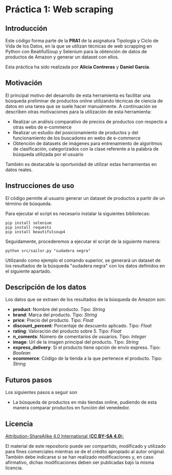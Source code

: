 # Práctica 1: Web scraping

## Introducción

Este código forma parte de la **PRA1** de la asignatura Tipología y Ciclo de Vida de los Datos, en la que se utilizan técnicas de web scrapping en Python con BeatifulSoup y Selenium para la obtención  de datos de productos de Amazon y generar un dataset con ellos. 

Esta práctica ha sido realizada por **Alicia Contreras** y **Daniel García**.

## Motivación

El principal motivo del desarrollo de esta herramienta es facilitar una búsqueda preliminar de productos online utilizando técnicas de ciencia de datos en una tarea que se suele hacer manualmente. A continuación se describen otras motivaciones para la utilización de esta herramienta:

* Realizar un análisis comparativo de precios de productos con respecto a otras webs de e-commerce
* Realizar un estudio del posicionamiento de productos y del funcionamiento de los buscadores en webs de e-commerce
* Obtención de datasets de imágenes para entrenamiento de algoritmos de clasificación, categorizados con la clase referente a la palabra de búsqueda utilizada por el usuario

También es destacable la oportunidad de utilizar estas herramientas en datos reales.

## Instrucciones de uso

El código permite al usuario generar un dataset de productos a partir de un término de búsqueda.

Para ejecutar el script es necesario instalar la siguientes bibliotecas:

```
pip install selenium
pip install requests
pip install beautifulsoup4
```

Seguidamente, procederemos a ejecutar el script de la siguiente manera:

```
python src/sailor.py "sudadera negra"
```

Utilizando como ejemplo el comando superior, se generará un dataset de los resultados de la búsqueda "sudadera negra" con los datos definidos en el siguiente apartado.


## Descripción de los datos

Los datos que se extraen de los resultados de la búsqueda de Amazon son:

* **product**: Nombre del producto. Tipo: *String*
* **brand**: Marca del producto. Tipo: *String*
* **price**: Precio del producto. Tipo: *Float*
* **discount_percent**: Porcentaje de descuento aplicado. Tipo: *Float*
* **rating**: Valoración del producto sobre 5. Tipo: *Float*
* **n_coments**: Número de comentarios de usuarios. Tipo: *Integer*
* **image**: Url de la imagen principal del producto. Tipo: *String*
* **express_delivery**: Si el producto tiene opción de envío express. Tipo: *Boolean*
* **ecommerce**: Código de la tienda a la que pertenece el producto. Tipo: *String*


## Futuros pasos

Los siguientes pasos a seguir son 

*   La búsqueda de productos en más tiendas online, pudiendo de esta manera comparar productos en función del venededor.
## Licencia

<ins>Attribution-ShareAlike 4.0 International (**CC BY-SA 4.0**):</ins>

El material de este repositorio puede ser compartido, modificado y utilizado para fines comerciales mientras se de el crédito apropiado al autor original. También debe indicarse si se han realizado modificaciones y, en caso afirmativo, dichas modificaciones deben ser publicadas bajo la misma licencia.